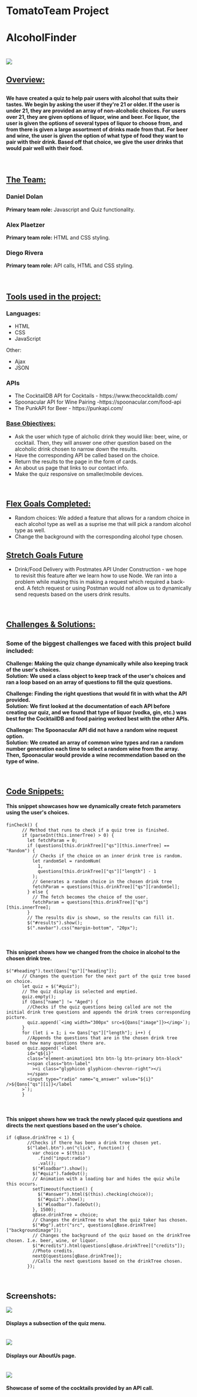 # TomatoTeam Project

<h1>AlcoholFinder<h1>

<img src="images/ScreenShotHome.png">

<h2><u>Overview:</u><h2>
<h4>We have created a quiz to help pair users with alcohol that suits their tastes.
We begin by asking the user if they're 21 or older. If the user is under 21, they are provided an array of non-alcoholic choices.
For users over 21, they are given options of liquor, wine and beer.
For liquor, the user is given the options of several types of liquor to choose from, and from there is given a large assortment of drinks made from that.
For beer and wine, the user is given the option of what type of food they want to pair with their drink. Based off that choice, we give the user drinks that would pair well with their food.</h4>

</br>

<h2><u>The Team:</u></h2>

<h3>Daniel Dolan</h3>
<b>Primary team role:</b> Javascript and Quiz functionality.
</br>

<h3>Alex Plaetzer</h3>
<b>Primary team role:</b> HTML and CSS styling. 
</br>

<h3>Diego Rivera</h3>

<b>Primary team role:</b> API calls, HTML and CSS styling.
</br>
</br>
</br>

<h2><u>Tools used in the project:</u></h3>
<h3>Languages:</h3>
<ul>
    <li>HTML</li>
    <li>CSS</li>
    <li>JavaScript</li>
</ul>

Other:

<ul>
    <li>Ajax</li>
    <li>JSON</li>
</ul>

<h3>APIs</h3>
<ul>
    <li>The CocktailDB API for Cocktails - https://www.thecocktaildb.com/</li>
    <li>Spoonacular API for Wine Pairing -https://spoonacular.com/food-api</li>
    <li>The PunkAPI for Beer - https://punkapi.com/</li>
</ul

</br>

<h3><u>Base Objectives:</u></h3>
<ul>
    <li>Ask the user which type of alcholic drink they would like: beer, wine, or cocktail. Then, they will answer one other question based on the alcoholic drink chosen to narrow down the results.</li>
    <li>Have the corresponding API be called based on the choice. </li>
    <li>Return the results to the page in the form of cards. </li>
    <li>An about us page that links to our contact info. </li>
    <li>Make the quiz responsive on smaller/mobile devices. </li>
   
</ul>

</br>

<h2><u>Flex Goals Completed:</u></h2>
<ul>
    <li>Random choices: We added a feature that allows for a random choice in each alcohol type as well as a suprise me that will pick a random alcohol type as well. </li>
    <li>Change the background with the corresponding alcohol type chosen. </li>
   
</ul>

<h2><u>Stretch Goals Future</u></h2>
<ul>
<li>Drink/Food Delivery with Postmates API
Under Construction - we hope to revisit this feature after we learn how to use Node. We ran into a problem while making this in making a request which required a back-end. A fetch request or using Postman would not allow us to dynamically send requests based on the users drink results. </li>
</ul>

</br>

<h2><u>Challenges & Solutions:</u><h2>
<h3>Some of the biggest challenges we faced with this project build included:</h2>

<b>Challenge: Making the quiz change dynamically while also keeping track of the user's choices.</b>
<br>
<b>Solution: We used a class object to keep track of the user's choices and ran a loop based on an array of questions to fill the quiz questions.</b>

<b>Challenge: Finding the right questions that would fit in with what the API provided.</b>
<br>
<b>Solution: We first looked at the documentation of each API before creating our quiz, and we found that type of liquor (vodka, gin, etc.) was best for the CocktailDB and food pairing worked best with the other APIs.</b>

<b>Challenge: The Spoonacular API did not have a random wine request option.</b>
<br>
<b>Solution: We created an array of common wine types and ran a random number generation each time to select a random wine from the array. Then, Spoonacular would provide a wine recommendation based on the type of wine.</b>

</br>

<h2><u>Code Snippets:</u></h2>

<h4>This snippet showcases how we dynamically create fetch parameters using the user's choices.</h4>

```
finCheck() {
      // Method that runs to check if a quiz tree is finished.
      if (parseInt(this.innerTree) > 0) {
        let fetchParam = 0;
        if (questions[this.drinkTree]["qs"][this.innerTree] == "Random") {
          // Checks if the choice on an inner drink tree is random.
          let randomSel = randomNum(
            1,
            questions[this.drinkTree]["qs"]["length"] - 1
          );
          // Generates a random choice in the chosen drink tree
          fetchParam = questions[this.drinkTree]["qs"][randomSel];
        } else {
          // The fetch becomes the choice of the user.
          fetchParam = questions[this.drinkTree]["qs"][this.innerTree];
        }
        // The results div is shown, so the results can fill it.
        $("#results").show();
        $(".navbar").css("margin-bottom", "20px");

```

<br/>

<h4>This snippet shows how we changed from the choice in alcohol to the chosen drink tree.</h4>

```
$("#heading").text(Qans["qs"]["heading"]);
      // Changes the question for the next part of the quiz tree based on choice.
      let quiz = $("#quiz");
      // The quiz display is selected and emptied.
      quiz.empty();
      if (Qans["name"] != "Aged") {
        //Checks if the quiz questions being called are not the initial drink tree questions and appends the drink trees corresponding picture.
        quiz.append(`<img width="300px" src=${Qans["image"]}></img>`);
      }
      for (let i = 1; i <= Qans["qs"]["length"]; i++) {
        //Appends the questions that are in the chosen drink tree based on how many questions there are.
        quiz.append(`<label
        id="q${i}"
        class="element-animation1 btn btn-lg btn-primary btn-block"
        ><span class="btn-label"
          ><i class="glyphicon glyphicon-chevron-right"></i
        ></span>
        <input type="radio" name="q_answer" value="${i}" />${Qans["qs"][i]}</label
      >`);
      }

```

<br />
<h4>This snippet shows how we track the newly placed quiz questions and directs the next questions based on the user's choice.</h4>

```
if (qBase.drinkTree < 1) {
        //Checks if there has been a drink tree chosen yet.
        $("label.btn").on("click", function() {
          var choice = $(this)
            .find("input:radio")
            .val();
          $("#loadbar").show();
          $("#quiz").fadeOut();
          // Animation with a loading bar and hides the quiz while this occurs.
          setTimeout(function() {
            $("#answer").html($(this).checking(choice));
            $("#quiz").show();
            $("#loadbar").fadeOut();
          }, 1500);
          qBase.drinkTree = choice;
          // Changes the drinkTree to what the quiz taker has chosen.
          $("#bg").attr("src", questions[qBase.drinkTree]["backgroundimage"]);
          // Changes the background of the quiz based on the drinkTree chosen. I.e. beer, wine, or liquor.
          $("#credits").html(questions[qBase.drinkTree]["credits"]);
          //Photo credits.
          nextQ(questions[qBase.drinkTree]);
          //Calls the next questions based on the drinkTree chosen.
        });

```

</br>

<h2>Screenshots:</h2>
<img src="images/Quiz.png" >
<h4>Displays a subsection of the quiz menu.</h4>
<br />
<img src="images/AboutUsPic.png" >
<h4>Displays our AboutUs page.</h4>
<br />
<img src="images/Cocktails.png" >
<h4>Showcase of some of the cocktails provided by an API call.</h4>
